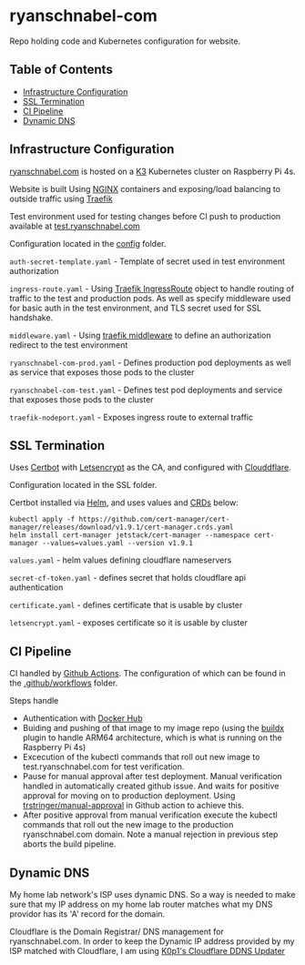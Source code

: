 # ryanschnabel-com

Repo holding code and Kubernetes configuration for website.

## Table of Contents

- [Infrastructure Configuration](#infrastructure-configuration)
- [SSL Termination](#ssl-termination)
- [CI Pipeline](#ci-pipeline)
- [Dynamic DNS](#dynamic-dns)

## Infrastructure Configuration

[ryanschnabel.com](https://ryanschnabel.com) is hosted on a [K3](https://k3s.io/) Kubernetes cluster on Raspberry Pi 4s.

Website is built Using [NGINX](https://hub.docker.com/_/nginx) containers and exposing/load balancing to outside traffic using [Traefik](https://traefik.io/traefik/)

Test environment used for testing changes before CI push to production available at [test.ryanschnabel.com](https://test.ryanschnabel.com)

Configuration located in the [config](https://github.com/schniebel/ryanschnabel-com/tree/main/config) folder.

`auth-secret-template.yaml` - Template of secret used in test environment authorization

`ingress-route.yaml` - Using [Traefik IngressRoute](https://doc.traefik.io/traefik/routing/providers/kubernetes-crd/#kind-ingressroute) object to handle routing of traffic to the test and production pods. As well as specify middleware used for basic auth in the test environment, and TLS secret used for SSL handshake.

`middleware.yaml` - Using [traefik middleware](https://doc.traefik.io/traefik/middlewares/overview/) to define an authorization redirect to the test environment

`ryanschnabel-com-prod.yaml` - Defines production pod deployments as well as service that exposes those pods to the cluster

`ryanschnabel-com-test.yaml` - Defines test pod deployments and service that exposes those pods to the cluster

`traefik-nodeport.yaml` - Exposes ingress route to external traffic

## SSL Termination

Uses [Certbot](https://certbot.eff.org/) with [Letsencrypt](https://letsencrypt.org/) as the CA, and configured with [Clouddflare](https://www.cloudflare.com/). 

Configuration located in the SSL folder. 

Certbot installed via [Helm](https://helm.sh/), and uses values and [CRDs](https://kubernetes.io/docs/concepts/extend-kubernetes/api-extension/custom-resources/#customresourcedefinitions) below:

    kubectl apply -f https://github.com/cert-manager/cert-manager/releases/download/v1.9.1/cert-manager.crds.yaml
    helm install cert-manager jetstack/cert-manager --namespace cert-manager --values=values.yaml --version v1.9.1


`values.yaml` - helm values defining cloudflare nameservers

`secret-cf-token.yaml` - defines secret that holds cloudflare api authentication

`certificate.yaml` - defines certificate that is usable by cluster

`letsencrypt.yaml` - exposes certificate so it is usable by cluster

## CI Pipeline

CI handled by [Github Actions](https://github.com/features/actions). The configuration of which can be found in the [.github/workflows](https://github.com/schniebel/ryanschnabel-com/tree/main/.github/workflows) folder.

Steps handle 

- Authentication with [Docker Hub](https://hub.docker.com/) 
- Buiding and pushing of that image to my image repo (using the [buildx](https://github.com/docker/buildx) plugin to handle ARM64 architecture, which is what is running on the Raspberry Pi 4s)
- Excecution of the kubectl commands that roll out new image to test.ryanschnabel.com for test verification.
- Pause for manual approval after test deployment. Manual verification handled in automatically created github issue. And waits for positive approval for moving on to production deployment. Using [trstringer/manual-approval](https://github.com/trstringer/manual-approval) in Github action to achieve this.
- After positive approval from manual verification execute the kubectl commands that roll out the new image to the production ryanschnabel.com domain. Note a manual rejection in previous step aborts the build pipeline.

## Dynamic DNS

My home lab network's ISP uses dynamic DNS. So a way is needed to make sure that my IP address on my home lab router matches what my DNS providor has its 'A' record for the domain.

Cloudflare is the Domain Registrar/ DNS management for ryanschnabel.com. In order to keep the Dynamic IP address provided by my ISP matched with Cloudflare, I am using [K0p1's Cloudflare DDNS Updater](https://github.com/K0p1-Git/cloudflare-ddns-updater)
